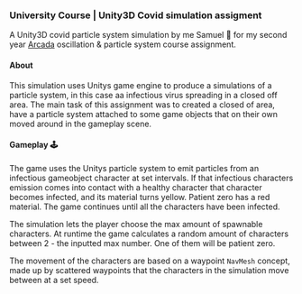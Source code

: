 ### University Course | Unity3D Covid simulation assigment

A Unity3D covid particle system simulation by me Samuel 👋 for my second year [Arcada](https://www.arcada.fi/en) oscillation & particle system course assignment.

#### About
This simulation uses Unitys game engine to produce a simulations of a particle system, in this case aa infectious virus spreading in a closed off area. The main task of this assignment was to created a closed of area, have a particle system attached to some game objects that on their own moved around in the gameplay scene. 

#### Gameplay 🕹️
The game uses the Unitys particle system to emit particles from an infectious gameobject character at set intervals. If that infectious characters emission comes into contact with a healthy character that character becomes infected, and its material turns yellow. Patient zero has a red material. The game continues until all the characters have been infected.

The simulation lets the player choose the max amount of spawnable characters. At runtime the game calculates a random amount of characters between 2 - the inputted max number. One of them will be patient zero.

The movement of the characters are based on a waypoint `NavMesh` concept, made up by scattered waypoints that the characters in the simulation move between at a set speed.
